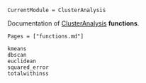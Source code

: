 
```@meta
CurrentModule = ClusterAnalysis
```

Documentation of [ClusterAnalysis](https://github.com/AugustoCL/ClusterAnalysis.jl) **functions**.

```@index
Pages = ["functions.md"]
```

```@docs
kmeans
dbscan
euclidean
squared_error
totalwithinss
```